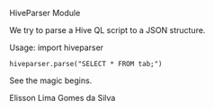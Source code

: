 HiveParser Module

We try to parse a Hive QL script to a JSON structure.

Usage:
	import hiveparser

	hiveparser.parse("SELECT * FROM tab;")

See the magic begins.

Elisson Lima Gomes da Silva